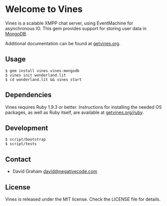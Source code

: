 # Welcome to Vines

Vines is a scalable XMPP chat server, using EventMachine for asynchronous IO.
This gem provides support for storing user data in
[MongoDB](http://mongodb.com/).

Additional documentation can be found at [getvines.org](http://www.getvines.org/).

## Usage

```
$ gem install vines vines-mongodb
$ vines init wonderland.lit
$ cd wonderland.lit && vines start
```

## Dependencies

Vines requires Ruby 1.9.3 or better. Instructions for installing the
needed OS packages, as well as Ruby itself, are available at
[getvines.org/ruby](http://www.getvines.org/ruby).

## Development

```
$ script/bootstrap
$ script/tests
```

## Contact

* David Graham <david@negativecode.com>

## License

Vines is released under the MIT license. Check the LICENSE file for details.
